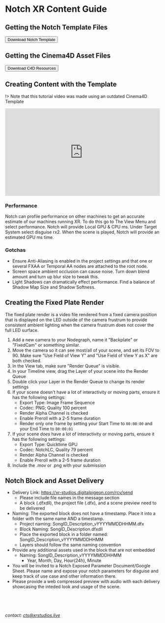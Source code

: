 # Notch XR Content Guide

## Getting the Notch Template Files
<a target="_blank" href="https://drive.google.com/drive/folders/1sZd24zD7V8B-RfDXahQqpK1uj-GlFX2u?usp=sharing"><button type="button">Download Notch Template</button></a>

## Getting the Cinema4D Asset Files
<a target="_blank" href="https://drive.google.com/drive/folders/1sZdLxl7ijTaw9Odrlam8zAg5OLbZpIiO?usp=sharing"><button type="button">Download C4D Resources</button></a>

## Creating Content with the Template
!> Note that this tutorial video was made using an outdated Cinema4D Template
<div style="padding:56.25% 0 0 0;position:relative;"><iframe src="https://player.vimeo.com/video/460347309?h=4026549de3&amp;badge=0&amp;autopause=0&amp;player_id=0&amp;app_id=58479" frameborder="0" allow="autoplay; fullscreen; picture-in-picture" allowfullscreen style="position:absolute;top:0;left:0;width:100%;height:100%;" title="XR Studios | Notch Content Integration Guide"></iframe></div><script src="https://player.vimeo.com/api/player.js"></script>

### Performance
Notch can profile performance on other machines to get an accurate estimate of our machines running XR. To do this go to The View Menu and select performance. Notch will provide Local GPU & CPU ms. Under Target System select disguise rx2. When the scene is played, Notch will provide an estimated GPU ms time.


### Gotchas
- Ensure Anti-Aliasing is enabled in the project settings and that one or several FXAA or Temporal AA nodes are attached to the root node.
- Screen space ambient occlusion can cause noise. Turn down blend amount and turn up blur size to tweak this.
- Light Shadows can dramatically effect performance. Find a balance of Shadow Map Size and Shadow Softness. 

## Creating the Fixed Plate Render
The fixed plate render is a video file rendered from a fixed camera position that is displayed on the LED outside of the camera frustrum to provide consistent ambient lighting when the camera frustrum does not cover the full LED surface.

1. Add a new camera to your Nodegraph, name it "Backplate" or "FixedCam" or something similar.
2. Move the camera so it can see most/all of your scene, and set its FOV to 90. Make sure "Use Field of View Y" and "Use Field of View Y as X" are both checked.
3. In the View tab, make sure "Render Queue" is visible.
4. In your Timeline view, drag the Layer of your scene into the Render Queue
5. Double click your Layer in the Render Queue to change its render settings
6. If your scene doesn't have a lot of interactivity or moving parts, ensure it has the following settings:
    - Export Type: Image Frame Sequence
    - Codec: PNG; Quality 100 percent
    - Render Alpha Channel is checked
    - Enable Preroll with a 2-5 frame duration
    - Render only one frame by setting your Start Time to `00:00:00` and your End Time to `00:00:01`
7. If your scene *does* have a lot of interactivity or moving parts, ensure it has the following settings:
    - Export Type: Quicktime GPU
    - Codec: NotchLC, Quality 79 percent
    - Render Alpha Channel is checked
    - Enable Preroll with a 2-5 frame duration
8. Include the .mov or .png with your submission

## Notch Block and Asset Delivery
- Delivery Link: https://xr-studios.digitalpigeon.com/rcv/send
    - Please include file names in the message section
    - A block (.dfxdll), the project file (.dfx), and a scene preview need to be delivered
- Naming: The exported block does not have a timestamp. Place it into a folder with the same name AND a timestamp.
    - Project naming: SongID_Description_vYYYYMMDDHHMM.dfx
    - Block Naming: SongID_Description.dfxdll
    - Place the exported block in a folder named: SongID_Description_vYYYYMMDDHHMM
    - Layers should follow the same naming convention
- Provide any additional assets used in the block that are not embedded
    - Naming: SongID_Description_vYYYYMMDDHHMM
        - Year, Month, Day, Hour(24h), Minute
- You will be invited to a Notch Exposed Parameter Document/Google Sheet. Please name and expose your notch parameters for disguise and keep track of use case and other information there.
- Please provide a web compressed preview with audio with each delivery showcasing the inteded look and usage of the scene.

&nbsp;

&nbsp;

*contact: cts@xrstudios.live*